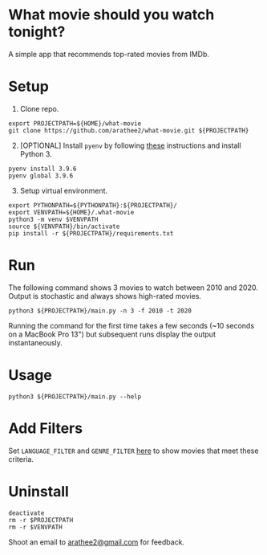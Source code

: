 # What movie should you watch tonight?
A simple app that recommends top-rated movies from IMDb.

# Setup
1. Clone repo.
```buildoutcfg
export PROJECTPATH=${HOME}/what-movie
git clone https://github.com/arathee2/what-movie.git ${PROJECTPATH}
```

2. [OPTIONAL] Install `pyenv` by following [these](https://github.com/pyenv/pyenv#installation) instructions and install Python 3.
```buildoutcfg
pyenv install 3.9.6
pyenv global 3.9.6
```

3. Setup virtual environment.
```buildoutcfg
export PYTHONPATH=${PYTHONPATH}:${PROJECTPATH}/
export VENVPATH=${HOME}/.what-movie
python3 -m venv $VENVPATH
source ${VENVPATH}/bin/activate
pip install -r ${PROJECTPATH}/requirements.txt
```

# Run
The following command shows 3 movies to watch between 2010 and 2020. Output is stochastic and always shows high-rated movies.
```buildoutcfg
python3 ${PROJECTPATH}/main.py -n 3 -f 2010 -t 2020
```

Running the command for the first time takes a few seconds (~10 seconds on a MacBook Pro 13") but subsequent runs display the output instantaneously.

# Usage
```buildoutcfg
python3 ${PROJECTPATH}/main.py --help
```

# Add Filters
Set `LANGUAGE_FILTER` and `GENRE_FILTER` [here](https://github.com/arathee2/what-movie/blob/main/what_movie/utils/constants.py) to show movies that meet these criteria.

# Uninstall
```buildoutcfg
deactivate
rm -r $PROJECTPATH
rm -r $VENVPATH
```

Shoot an email to arathee2@gmail.com for feedback.
